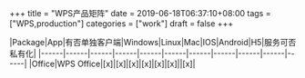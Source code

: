 +++
title = "WPS产品矩阵"
date = 2019-06-18T06:37:10+08:00
tags = ["WPS,production"]
categories = ["work"]
draft = false
+++

|Package|App|有否单独客户端|Windows|Linux|Mac|IOS|Android|H5|服务可否私有化|
|------|------|------|------|------|------|------|------|------|------|------|
|Office|WPS Office|[x]|[x]|[x]|[x]|[x]|[x]||[x]|